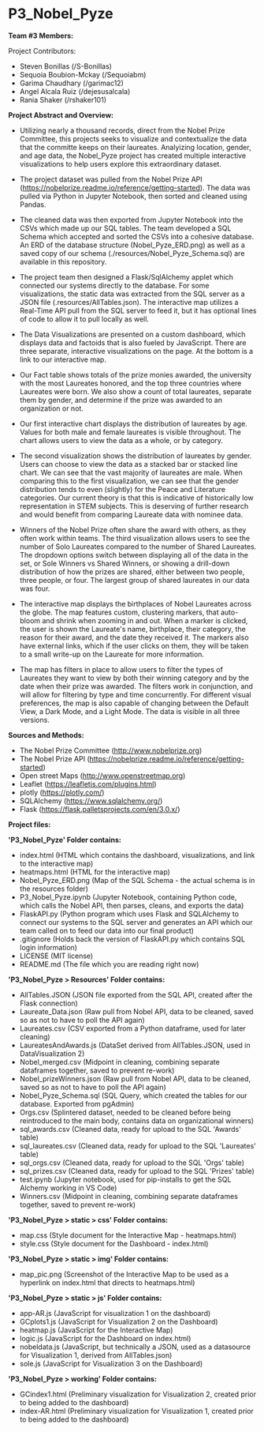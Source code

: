 # P3_Nobel_Pyze

**Team #3 Members:**

Project Contributors:
- Steven Bonillas (/S-Bonillas)
- Sequoia Boubion-Mckay (/Sequoiabm)
- Garima Chaudhary (/garimac12)
- Angel Alcala Ruiz (/dejesusalcala)
- Rania Shaker (/rshaker101)

**Project Abstract and Overview:**
- Utilizing nearly a thousand records, direct from the Nobel Prize Committee, this projects seeks to visualize and contextualize the data that the committe keeps on their laureates.  Analyizing location, gender, and age data, the Nobel_Pyze project has created multiple interactive visualizations to help users explore this extraordinary dataset.

- The project dataset was pulled from the Nobel Prize API (https://nobelprize.readme.io/reference/getting-started).  The data was pulled via Python in Jupyter Notebook, then sorted and cleaned using Pandas. 

- The cleaned data was then exported from Jupyter Notebook into the CSVs which made up our SQL tables.  The team developed a  SQL Schema which accepted and sorted the CSVs into a cohesive database. An ERD of the database structure (Nobel_Pyze_ERD.png) as well as a saved copy of our schema (./resources/Nobel_Pyze_Schema.sql) are available in this repository.

- The project team then designed a Flask/SqlAlchemy applet which connected our systems directly to the database.  For some visualizations, the static data was extracted from the SQL server as a JSON file (.resources/AllTables.json).  The interactive map utilizes a Real-Time API pull from the SQL server to feed it, but it has optional lines of code to allow it to pull locally as well.

- The Data Visualizations are presented on a custom dashboard, which displays data and factoids that is also fueled by JavaScript.  There are three separate, interactive visualizations on the page.  At the bottom is a link to our interactive map. 

- Our Fact table shows totals of the prize monies awarded, the university with the most Laureates honored, and the top three countries where Laureates were born.  We also show a count of total laureates, separate them by gender, and determine if the prize was awarded to an organization or not.

- Our first interactive chart displays the distribution of laureates by age. Values for both male and female laureates is visible throughout.  The chart allows users to view the data as a whole, or by category.

- The second visualization shows the distribution of laureates by gender.  Users can choose to view the data as a stacked bar or stacked line chart. We can see that the vast majority of laureates are male. When comparing this to the first visualization, we can see that the gender distribution tends to even (slightly) for the Peace and Literature categories.  Our current theory is that this is indicative of historically low representation in STEM subjects. This is deserving of further research and would benefit from comparing Laureate data with nominee data.

- Winners of the Nobel Prize often share the award with others, as they often work within teams.  The third visualization allows users to see the number of Solo Laureates compared to the number of Shared Laureates.  The dropdown options switch between displaying all of the data in the set, or Sole Winners vs Shared Winners, or showing a drill-down distribution of how the prizes are shared, either between two people, three people, or four.  The largest group of shared laureates in our data was four.

- The interactive map displays the birthplaces of Nobel Laureates across the globe.  The map features custom, clustering markers, that auto-bloom and shrink when zooming in and out. When a marker is clicked, the user is shown the Laureate's name, birthplace, their category, the reason for their award, and the date they received it. The markers also have external links, which if the user clicks on them, they will be taken to a small write-up on the Laureate for more information. 

- The map has filters in place to allow users to filter the types of Laureates they want to view by both their winning category and by the date when their prize was awarded.  The filters work in conjunction, and will allow for filtering by type and time concurrently. For different visual preferences, the map is also capable of changing between the Default View, a Dark Mode, and a Light Mode.  The data is visible in all three versions.

**Sources and Methods:**
- The Nobel Prize Committee (http://www.nobelprize.org)
- The Nobel Prize API (https://nobelprize.readme.io/reference/getting-started)
- Open street Maps (http://www.openstreetmap.org)
- Leaflet (https://leafletjs.com/plugins.html)
- plotly (https://plotly.com/)
- SQLAlchemy (https://www.sqlalchemy.org/)
- Flask (https://flask.palletsprojects.com/en/3.0.x/)

**Project files:**

**'P3_Nobel_Pyze' Folder contains:**
- index.html (HTML which contains the dashboard, visualizations, and link to the interactive map)
- heatmaps.html (HTML for the interactive map)
- Nobel_Pyze_ERD.png (Map of the SQL Schema - the actual schema is in the resources folder)
- P3_Nobel_Pyze.ipynb (Jupyter Notebook, containing Python code, which calls the Nobel API, then parses, cleans, and exports the data)
- FlaskAPI.py (Python program which uses Flask and SQLAlchemy to connect our systems to the SQL server and generates an API which our team called on to feed our data into our final product)
- .gitignore (Holds back the version of FlaskAPI.py which contains SQL login information)
- LICENSE (MIT license)
- README.md (The file which you are reading right now)


**'P3_Nobel_Pyze > Resources' Folder contains:**
- AllTables.JSON (JSON file exported from the SQL API, created after the Flask connection)
- Laureate_Data.json (Raw pull from Nobel API, data to be cleaned, saved so as not to have to poll the API again)
- Laureates.csv (CSV exported from a Python dataframe, used for later cleaning)
- LaureatesAndAwards.js (DataSet derived from AllTables.JSON, used in DataVisualization 2)
- Nobel_merged.csv (Midpoint in cleaning, combining separate dataframes together, saved to prevent re-work)
- Nobel_prizeWinners.json (Raw pull from Nobel API, data to be cleaned, saved so as not to have to poll the API again)
- Nobel_Pyze_Schema.sql (SQL Query, which created the tables for our database. Exported from pgAdmin)
- Orgs.csv (Splintered dataset, needed to be cleaned before being reintroduced to the main body, contains data on organizational winners)
- sql_awards.csv (Cleaned data, ready for upload to the SQL 'Awards' table)
- sql_laureates.csv (Cleaned data, ready for upload to the SQL 'Laureates' table)
- sql_orgs.csv (Cleaned data, ready for upload to the SQL 'Orgs' table)
- sql_prizes.csv (Cleaned data, ready for upload to the SQL 'Prizes' table)
- test.ipynb (Jupyter notebook, used for pip-installs to get the SQL Alchemy working in VS Code)
- Winners.csv (Midpoint in cleaning, combining separate dataframes together, saved to prevent re-work)

**'P3_Nobel_Pyze > static > css' Folder contains:**
- map.css (Style document for the Interactive Map - heatmaps.html)
- style.css (Style document for the Dashboard - index.html)

**'P3_Nobel_Pyze > static > img' Folder contains:**
- map_pic.png (Screenshot of the Interactive Map to be used as a hyperlink on index.html that directs to heatmaps.html)

**'P3_Nobel_Pyze > static > js' Folder contains:**
- app-AR.js (JavaScript for visualization 1 on the dashboard)
- GCplots1.js (JavaScript for Visualization 2 on the Dashboard)
- heatmap.js (JavaScript for the Interactive Map)
- logic.js (JavaScript for the Dashboard on index.html)
- nobeldata.js (JavaScript, but technically a JSON, used as a datasource for Visualization 1, derived from AllTables.json)
- sole.js (JavaScript for Visualization 3 on the Dashboard)

**'P3_Nobel_Pyze > working' Folder contains:**
- GCindex1.html (Preliminary visualization for Visualization 2, created prior to being added to the dashboard)
- index-AR.html (Preliminary visualization for Visualization 1, created prior to being added to the dashboard)